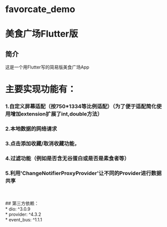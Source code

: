# favorcate_demo
美食广场Flutter版
=====

简介
----
这是一个用Flutter写的简易版美食广场App

# 主要实现功能有：<br>
### 1.自定义屏幕适配（按750*1334等比例适配）（为了便于适配简化使用增加extension扩展了int,double方法）<br>
### 2.本地数据的网络请求<br>
### 3.点击添加收藏/取消收藏功能，<br>
### 4.过滤功能（例如是否含无谷蛋白或是否是素食者等）<br>
### 5.利用'ChangeNotifierProxyProvider'让不同的Provider进行数据共享<br>
<br>
<br>
## 第三方依赖：<br>
* dio: ^3.0.9<br>
* provider: ^4.3.2<br>
* event_bus: ^1.1.1
